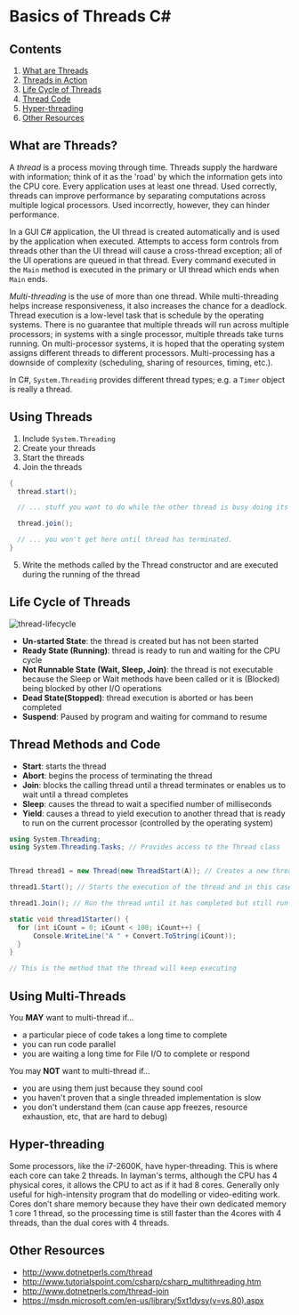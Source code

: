 <h1>Basics of Threads C#</h1>

## Contents

1. [What are Threads](#what-are-threads)
2. [Threads in Action](#threads-in-action)
3. [Life Cycle of Threads](#life-cycle-of-threads)
4. [Thread Code](#thread-code)
5. [Hyper-threading](#hyper-threading)
6. [Other Resources](#other-resources)


## What are Threads?

A _thread_ is a process moving through time. Threads supply the hardware with information; think of it as the 'road' by which the information gets into the CPU core. Every application uses at least one thread. Used correctly, threads can improve performance by separating computations across multiple logical processors. Used incorrectly, however, they can hinder performance.

In a GUI C# application, the UI thread is created automatically and is used by the application when executed. Attempts to access form controls from threads other than the UI thread will cause a cross-thread exception; all of the UI operations are queued in that thread. Every command executed in the `Main` method is executed in the primary or UI thread which ends when `Main` ends.

_Multi-threading_ is the use of more than one thread. While multi-threading helps increase responsiveness, it also increases the chance for a deadlock. Thread execution is a low-level task that is schedule by the operating systems. There is no guarantee that multiple threads will run across multiple processors; in systems with a single processor, multiple threads take turns running. On multi-processor systems, it is hoped that the operating system assigns different threads to different processors. Multi-processing has a downside of complexity (scheduling, sharing of resources, timing, etc.).

In C#, `System.Threading` provides different thread types; e.g. a `Timer` object is really a thread.


## Using Threads

1. Include `System.Threading`
2. Create your threads
3. Start the threads
4. Join the threads

```csharp
{
  thread.start();

  // ... stuff you want to do while the other thread is busy doing its own thing concurrently

  thread.join();

  // ... you won't get here until thread has terminated.
}
```

5. Write the methods called by the Thread constructor and are executed during the running of the thread


## Life Cycle of Threads

![thread-lifecycle](https://cloud.githubusercontent.com/assets/8953261/16710714/0ddadee2-45f6-11e6-9a41-6862eb6762e3.png)

- **Un-started State**: the thread is created but has not been started
- **Ready State (Running)**: thread is ready to run and waiting for the CPU cycle
- **Not Runnable State (Wait, Sleep, Join)**: the thread is not executable because the Sleep or Wait methods have been called or it is (Blocked) being blocked by other I/O operations
- **Dead State(Stopped)**: thread execution is aborted or has been completed
- **Suspend**: Paused by program and waiting for command to resume


## Thread Methods and Code

- **Start**: starts the thread
- **Abort**: begins the process of terminating the thread
- **Join**: blocks the calling thread until a thread terminates or enables us to wait until a thread completes
- **Sleep**: causes the thread to wait a specified number of milliseconds
- **Yield**: causes a thread to yield execution to another thread that is ready to run on the current processor (controlled by the operating system)

```csharp
using System.Threading;
using System.Threading.Tasks; // Provides access to the Thread class


Thread thread1 = new Thread(new ThreadStart(A)); // Creates a new thread object called thread1 and tells the system that when it starts it will use the A method found in the source code

thread1.Start(); // Starts the execution of the thread and in this case will call the A method

thread1.Join(); // Run the thread until it has completed but still run other processes also

static void thread1Starter() {
  for (int iCount = 0; iCount < 100; iCount++) {
      Console.WriteLine("A " + Convert.ToString(iCount));
  }
}

// This is the method that the thread will keep executing

```

## Using Multi-Threads

You **MAY** want to multi-thread if...
* a particular piece of code takes a long time to complete
* you can run code parallel
* you are waiting a long time for File I/O to complete or respond

You may **NOT** want to multi-thread if...
* you are using them just because they sound cool
* you haven't proven that a single threaded implementation is slow
* you don't understand them (can cause app freezes, resource exhaustion, etc, that are hard to debug)


## Hyper-threading

Some processors, like the i7-2600K, have hyper-threading. This is where each core can take 2 threads. In layman's terms, although the CPU has 4 physical cores, it allows the CPU to act as if it had 8 cores. Generally only useful for high-intensity program that do modelling or video-editing work. Cores don’t share memory because they have their own dedicated memory 1 core 1 thread, so the processing time is still faster than the 4cores with 4 threads, than the dual cores with 4 threads.


## Other Resources

- http://www.dotnetperls.com/thread
- http://www.tutorialspoint.com/csharp/csharp_multithreading.htm
- http://www.dotnetperls.com/thread-join
- https://msdn.microsoft.com/en-us/library/5xt1dysy(v=vs.80).aspx
